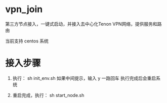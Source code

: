 # vpn_join
第三方节点接入，一键式启动，并接入去中心化Tenon VPN网络，提供服务和路由

当前支持 centos 系统

# 接入步骤

1. 执行： sh init_env.sh
   如果中间提示，输入 y 一路回车
   执行完成后会重启系统
   
2. 重启完成，执行： sh start_node.sh


